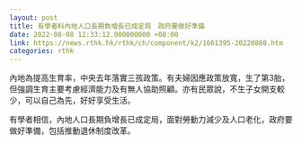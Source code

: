 ```yaml
---
layout: post
title: 有學者料內地人口長期負增長已成定局　政府要做好準備
date: 2022-08-08 12:33:12.000000000 +08:00
link: https://news.rthk.hk/rthk/ch/component/k2/1661395-20220808.htm
categories: rthk
---
```


內地為提高生育率，中央去年落實三孩政策。有夫婦因應政策放寬，生了第3胎，但強調生育主要考慮經濟能力及有無人協助照顧。亦有民眾說，不生子女開支較少，可以自己為先，好好享受生活。

有學者相信，內地人口長期負增長已成定局，面對勞動力減少及人口老化，政府要做好準備，包括推動退休制度改革。
